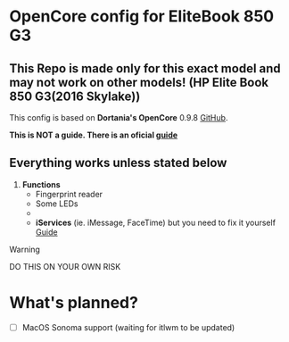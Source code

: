 # OpenCore config for EliteBook 850 G3

## **This Repo is made only for this exact model and may not work on other models! (HP Elite Book 850 G3(2016 Skylake))**

This config is based on **Dortania's OpenCore** 0.9.8 [GitHub](https://github.com/acidanthera/OpenCorePkg).

**This is NOT a guide. There is an oficial [guide](https://dortania.github.io/OpenCore-Install-Guide/)**

## Everything works unless stated below
1.   **Functions**
     - Fingerprint reader
     - Some LEDs
     - 
     - **iServices** (ie. iMessage, FaceTime) but you need to fix it yourself [Guide](https://dortania.github.io/OpenCore-Post-Install/universal/iservices.html)
> [!WARNING]
> DO THIS ON YOUR OWN RISK

# What's planned?
- [ ] MacOS Sonoma support (waiting for itlwm to be updated)
